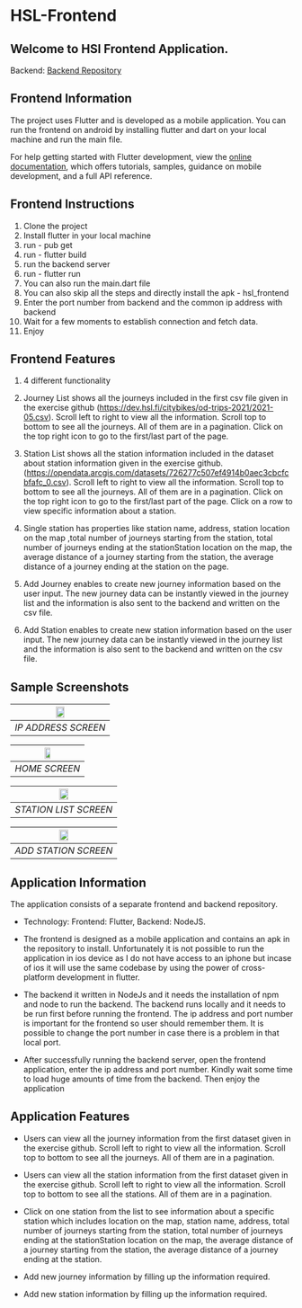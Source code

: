 # HSL-Frontend
## Welcome to HSl Frontend Application.
Backend: [Backend Repository](https://github.com/Ahmad-Imam/HSL-Backend)
 
## Frontend Information
The project uses Flutter and is developed as a mobile application. You can run the frontend on android by installing flutter and dart on your local machine and run the main file.
 
For help getting started with Flutter development, view the
[online documentation](https://docs.flutter.dev/), which offers tutorials,
samples, guidance on mobile development, and a full API reference.
 
## Frontend Instructions
1. Clone the project
2. Install flutter in your local machine
3. run - pub get
4. run - flutter build
5. run the backend server
6. run - flutter run
7. You can also run the main.dart file
8. You can also skip all the steps and directly install the apk - hsl_frontend
9. Enter the port number from backend and the common ip address with backend
10. Wait for a few moments to establish connection and fetch data.
11. Enjoy
 
## Frontend Features
1. 4 different functionality
 
2. Journey List shows all the journeys included in the first csv file given in the exercise github (https://dev.hsl.fi/citybikes/od-trips-2021/2021-05.csv). Scroll left to right to view all the information. Scroll top to bottom to see all the journeys. All of them are in a pagination. Click on the top right icon to go to the first/last part of the page.
 
3. Station List shows all the station information included in the dataset about station information given in the exercise github. (https://opendata.arcgis.com/datasets/726277c507ef4914b0aec3cbcfcbfafc_0.csv). Scroll left to right to view all the information. Scroll top to bottom to see all the journeys. All of them are in a pagination. Click on the top right icon to go to the first/last part of the page. Click on a row to view specific information about a station.
 
4. Single station has properties like station name, address, station location on the map ,total number of journeys starting from the station, total number of journeys ending at the stationStation location on the map, the average distance of a journey starting from the station, the average distance of a journey ending at the station on the page.
 
5. Add Journey enables to create new journey information based on the user input. The new journey data can be instantly viewed in the journey list and the information is also sent to the backend and written on the csv file.
 
6. Add Station enables to create new station information based on the user input. The new journey data can be instantly viewed in the journey list and the information is also sent to the backend and written on the csv file.
 
## Sample Screenshots




|  <img src="https://user-images.githubusercontent.com/38004971/210276448-1ab43bfe-ce22-48c4-89a0-59e5833d4541.jpg" width=30% height=30%> |
|:--:|
| *IP ADDRESS SCREEN* |
 
|  <img src="https://user-images.githubusercontent.com/38004971/210276530-0ee31162-7a4b-41c0-884f-9fb0e4305e84.jpg" width=30% height=30%> |
|:--:|
| *HOME SCREEN* |
 
| <img src="https://user-images.githubusercontent.com/38004971/210276539-66fb20c7-e8e6-4636-b9f9-6f4e821dd9fb.jpg" width=30% height=30%> |
|:--:|
| *STATION LIST SCREEN* |
 
|  <img src="https://user-images.githubusercontent.com/38004971/210276542-84b6552f-8cca-4d2d-b11a-95e399432fad.jpg" width=30% height=30%> |
|:--:|
| *ADD STATION SCREEN* |
 
 
 
## Application Information
The application consists of a separate frontend and backend repository.  
- Technology: Frontend: Flutter, Backend: NodeJS.

- The frontend is designed as a mobile application and contains an apk in the repository to install. Unfortunately it is not possible to run the application in ios device as I do not have access to an iphone but incase of ios it will use the same codebase by using the power of cross-platform development in flutter.

- The backend it written in NodeJs and it needs the installation of npm and node to run the backend. The backend runs locally and it needs to be run first before running the frontend. The ip address and port number is important for the frontend so user should remember them. It is possible to change the port number in case there is a problem in that local port.

- After successfully running the backend server, open the frontend application, enter the ip address and port number. Kindly wait some time to load huge amounts of time from the backend. Then enjoy the application
 
## Application Features
- Users can view all the journey information from the first dataset given in the exercise github. Scroll left to right to view all the information. Scroll top to bottom to see all the journeys. All of them are in a pagination.

- Users can view all the station information from the first dataset given in the exercise github. Scroll left to right to view all the information. Scroll top to bottom to see all the stations. All of them are in a pagination.

- Click on one station from the list to see information about a specific station which includes location on the map, station name, address, total number of journeys starting from the station, total number of journeys ending at the stationStation location on the map, the average distance of a journey starting from the station, the average distance of a journey ending at the station.

- Add new journey information by filling up the information required.

- Add new station information by filling up the information required.
 
 
 

